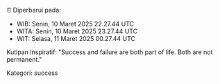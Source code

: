 ⏰ Diperbarui pada:
- WIB: Senin, 10 Maret 2025 22.27.44 UTC
- WITA: Senin, 10 Maret 2025 23.27.44 UTC
- WIT: Selasa, 11 Maret 2025 00.27.44 UTC

Kutipan Inspiratif:
"Success and failure are both part of life. Both are not permanent."


Kategori: success

